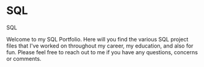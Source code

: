 # SQL
SQL 

Welcome to my SQL Portfolio. Here will you find the various SQL project files that I've worked on throughout my career, my education, and also for fun. Please feel free to reach out to me if you have any questions, concerns or comments. 
